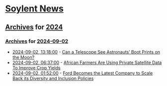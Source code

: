 # [Soylent News](../../../README.md)

## [Archives](../../index.md) for [2024](../index.md)

### [Archives](../../index.md) for [2024-09-02](index.md)

* [2024-09-02, 13:18:00](https://soylentnews.org/article.pl?sid=24/09/01/0556247&from=rss) - [Can a Telescope See Astronauts’ Boot Prints on the Moon?](https://soylentnews.org/article.pl?sid=24/09/01/0556247&from=rss)
* [2024-09-02, 06:37:00](https://soylentnews.org/article.pl?sid=24/09/01/011246&from=rss) - [African Farmers Are Using Private Satellite Data To Improve Crop Yields](https://soylentnews.org/article.pl?sid=24/09/01/011246&from=rss)
* [2024-09-02, 01:52:00](https://soylentnews.org/article.pl?sid=24/09/01/0055233&from=rss) - [Ford Becomes the Latest Company to Scale Back its Diversity and Inclusion Policies](https://soylentnews.org/article.pl?sid=24/09/01/0055233&from=rss)
